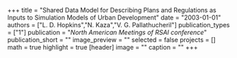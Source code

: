 +++
title = "Shared Data Model for Describing Plans and Regulations as Inputs to Simulation Models of Urban Development"
date = "2003-01-01"
authors = ["L. D. Hopkins","N. Kaza","V. G. Pallathucheril"]
publication_types = ["1"]
publication = "_North American Meetings of RSAI conference_"
publication_short = ""
image_preview = ""
selected = false
projects = []
math = true
highlight = true
[header]
image = ""
caption = ""
+++

